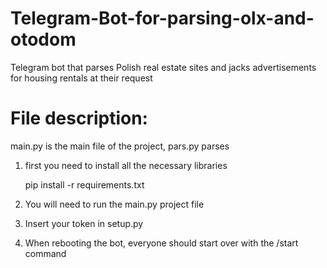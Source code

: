 # Telegram-Bot-for-parsing-olx-and-otodom

Telegram bot that parses Polish real estate sites and jacks advertisements for housing rentals at their request

<h1>File description:</h1> 
main.py is the main file of the project, 
pars.py parses

1. first you need to install all the necessary libraries

   pip install -r requirements.txt

2. You will need to run the main.py project file

3. Insert your token in setup.py

4. When rebooting the bot, everyone should start over with the /start command
